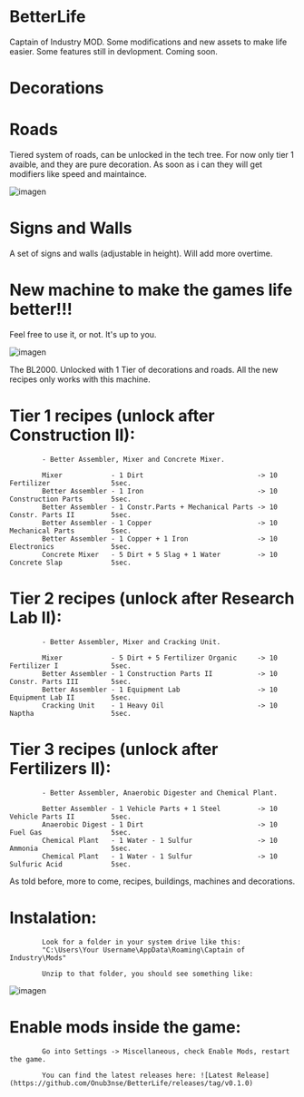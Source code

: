 # BetterLife
Captain of Industry MOD. Some modifications and new assets to make life easier.
Some features still in devlopment. Coming soon.

# Decorations

# Roads

Tiered system of roads, can be unlocked in the tech tree.
For now only tier 1 avaible, and they are pure decoration. As soon as i can they will get modifiers like speed and maintaince.

![imagen](https://github.com/Onub3nse/BetterLife/assets/43469130/afafeb6c-890f-4789-825e-282f7f2288fc)


# Signs and Walls

A set of signs and walls (adjustable in height). Will add more overtime.


# New machine to make the games life better!!!

Feel free to use it, or not. It's up to you.

![imagen](https://github.com/Onub3nse/BetterLife/assets/43469130/3309a6c2-9b04-40cb-973f-6e4bc9b9cd7f)

The BL2000. Unlocked with 1 Tier of decorations and roads. All the new recipes only works with this machine.

# Tier 1 recipes (unlock after Construction II):

            - Better Assembler, Mixer and Concrete Mixer.

            Mixer            - 1 Dirt                            -> 10 Fertilizer               5sec.
            Better Assembler - 1 Iron                            -> 10 Construction Parts       5sec.
            Better Assembler - 1 Constr.Parts + Mechanical Parts -> 10 Constr. Parts II         5sec.
            Better Assembler - 1 Copper                          -> 10 Mechanical Parts         5sec.
            Better Assembler - 1 Copper + 1 Iron                 -> 10 Electronics              5sec.
            Concrete Mixer   - 5 Dirt + 5 Slag + 1 Water         -> 10 Concrete Slap            5sec.

# Tier 2 recipes (unlock after Research Lab II):

            - Better Assembler, Mixer and Cracking Unit.

            Mixer            - 5 Dirt + 5 Fertilizer Organic     -> 10 Fertilizer I             5sec.
            Better Assembler - 1 Construction Parts II           -> 10 Constr. Parts III        5sec.
            Better Assembler - 1 Equipment Lab                   -> 10 Equipment Lab II         5sec.
            Cracking Unit    - 1 Heavy Oil                       -> 10 Naptha                   5sec.

# Tier 3 recipes (unlock after Fertilizers II):

            - Better Assembler, Anaerobic Digester and Chemical Plant.

            Better Assembler - 1 Vehicle Parts + 1 Steel         -> 10 Vehicle Parts II         5sec.
            Anaerobic Digest - 1 Dirt                            -> 10 Fuel Gas                 5sec.
            Chemical Plant   - 1 Water - 1 Sulfur                -> 10 Ammonia                  5sec.
            Chemical Plant   - 1 Water - 1 Sulfur                -> 10 Sulfuric Acid            5sec.


As told before, more to come, recipes, buildings, machines and decorations.


# Instalation:

            Look for a folder in your system drive like this:
            "C:\Users\Your Username\AppData\Roaming\Captain of Industry\Mods"
            
            Unzip to that folder, you should see something like:

![imagen](https://github.com/Onub3nse/BetterLife/assets/43469130/2ac10a22-69ed-4e40-8abd-822f3463fefd)


# Enable mods inside the game:

            Go into Settings -> Miscellaneous, check Enable Mods, restart the game.

            You can find the latest releases here: ![Latest Release](https://github.com/Onub3nse/BetterLife/releases/tag/v0.1.0)
            

            
